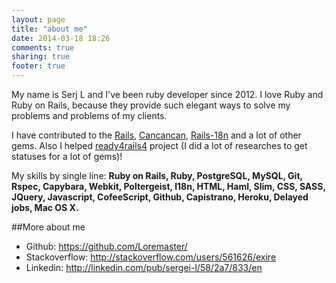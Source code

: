 ```yaml
---
layout: page
title: "about me"
date: 2014-03-18 18:26
comments: true
sharing: true
footer: true
---
```


My name is Serj L and I've been ruby developer since 2012. I love Ruby and Ruby on Rails, because they provide such elegant ways to solve my problems and problems of my clients.

I have contributed to the [Rails](https://github.com/rails/rails), [Cancancan](https://github.com/CanCanCommunity/cancancan), [Rails-18n](https://github.com/svenfuchs/rails-i18n) and a lot of other gems. Also I helped [ready4rails4](http://www.ready4rails4.net/) project (I did a lot of researches to get statuses for a lot of gems)!

My skills by single line: **Ruby on Rails, Ruby, PostgreSQL, MySQL, Git, Rspec, Capybara, Webkit, Poltergeist, I18n, HTML, Haml, Slim, CSS, SASS, JQuery, Javascript, CofeeScript, Github, Capistrano, Heroku, Delayed jobs, Mac OS X.**

##More about me

* Github: https://github.com/Loremaster/
* Stackoverflow: http://stackoverflow.com/users/561626/exire
* Linkedin: http://linkedin.com/pub/sergei-l/58/2a7/833/en